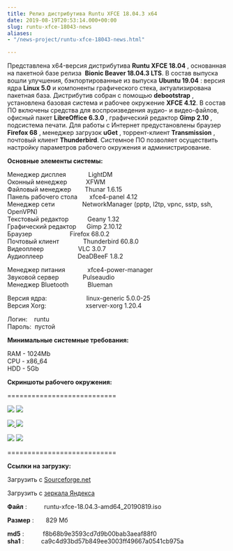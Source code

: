 ```yaml
---
title: Релиз дистрибутива Runtu XFCE 18.04.3 x64
date: 2019-08-19T20:53:14.000+00:00
slug: runtu-xfce-18043-news
aliases:
- "/news-project/runtu-xfce-18043-news.html"

---
```

Представлена x64-версия дистрибутива **Runtu XFCE 18.04** , основанная на пакетной базе релиза  **Bionic Beaver 18.04.3 LTS**. В состав выпуска вошли улучшения, бэкпортированные из выпуска **Ubuntu 19.04** : версия ядра **Linux 5.0** и компоненты графического стека, актуализирована пакетная база. Дистрибутив собран с помощью **debootstrap** , установлена базовая система и рабочее окружение **XFCE 4.12**. В состав ПО включены средства для воспроизведения аудио- и видео-файлов, офисный пакет **LibreОffice 6.3.0** , графический редактор **Gimp 2.10** , подсистема печати. Для работы с Интернет предустановлены браузер **Firefox 68** , менеджер загрузок **uGet** , торрент-клиент **Transmission** , почтовый клиент **Thunderbird**. Системное ПО позволяет осуществить настройку параметров рабочего окружения и администрирование.

**Основные элементы системы:**

Менеджер дисплея             LightDM  
Оконный менеджер            XFWM  
Файловый менеджер         Thunar 1.6.15  
Панель рабочего стола       xfce4-panel 4.12  
Менеджер сети                     NetworkManager (pptp, l2tp, vpnc, sstp, ssh, OpenVPN)  
Текстовый редактор           Geany 1.32  
Графический редактор       Gimp 2.10.12  
Браузер                                   Firefox 68.0.2  
Почтовый клиент                 Thunderbird 60.8.0  
Видеоплеер                           VLC 3.0.7  
Аудиоплеер                           DeaDBeeF 1.8.2

Менеджер питания             xfce4-power-manager  
Звуковой сервер                  Pulseaudio  
Менеджер Bluetooth           Blueman

Версия ядра:                       linux-generic 5.0.0-25  
Версия Xorg:                       xserver-xorg 1.20.4

Логин:    runtu  
Пароль:  пустой

**Минимальные системные требования:**

RAM - 1024Mb  
CPU - x86_64  
HDD - 5Gb

**Скриншоты рабочего окружения:**

===========================

[![](https://img16.lostpic.net/2019/08/19/4f70b43eb86075d25196e7f44af79712.th.png)](https://lostpic.net/image/wENU) [![](https://img15.lostpic.net/2019/08/19/7c5d36f6193d4a08e441c818ee55eec4.th.png)](https://lostpic.net/image/wENi)

[![](https://img16.lostpic.net/2019/08/19/d683e560aa05509af4581c4e45045bce.th.png) ](https://lostpic.net/image/wENa)[![](https://img15.lostpic.net/2019/08/19/b2d4b74a4a29988ad8a265ae6a198866.th.png)](https://lostpic.net/image/wENB)

[![](https://img16.lostpic.net/2019/08/19/398a748f53285b16ec039e5bda7e7fb3.th.png)](https://lostpic.net/image/wENe) [![](https://img15.lostpic.net/2019/08/19/d5f3c4d3cdee9ad99625ac21e63d8642.th.png)](https://lostpic.net/image/wENq)

===========================

**Ссылки на загрузку:**

Загрузить с [Sourceforge.net](https://sourceforge.net/projects/runtu/files/runtu%2018.04/XFCE/runtu-xfce-18.04.3-amd64_20190819.iso/download)

Загрузить с [зеркала Яндекса](http://mirror.yandex.ru/runtu/runtu%2018.04/XFCE/runtu-xfce-18.04.3-amd64_20190819.iso)

**Файл** :          runtu-xfce-18.04.3-amd64_20190819.iso

**Размер** :       829 Мб

**md5** :           f8b68b9e3593cd7d9b00bab3aeaf88f0  
**sha1** :          ca9c4d93bd57b849ee3003ff49667a0541cb975a